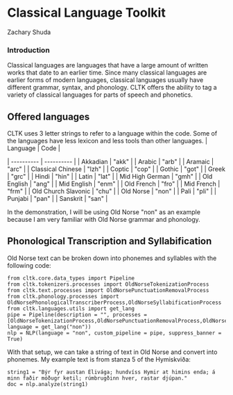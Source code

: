 # Classical Language Toolkit
Zachary Shuda
### Introduction
Classical languages are languages that have a large amount of written works that date to an earlier time. Since many classical languages are earlier forms of modern languages, classical languages usually have different grammar, syntax, and phonology. CLTK offers the ability to tag a variety of classical languages for parts of speech and phonetics.
## Offered languages
CLTK uses 3 letter strings to refer to a language within the code. Some of the languages have less lexicon and less tools than other languages.
| Language  | Code |

| ---------- | ---------- |
| Akkadian  | "akk"  |
| Arabic  | "arb"  |
| Aramaic | "arc" |
| Classical Chinese | "lzh" |
| Coptic | "cop" |
| Gothic | "got" |
| Greek | "grc" |
| Hindi | "hin" |
| Latin | "lat" |
| Mid High German | "gmh" |
| Old English | "ang" |
| Mid English | "enm" |
| Old French | "fro" |
| Mid French | "frm" |
| Old Church Slavonic | "chu" |
| Old Norse | "non" |
| Pali | "pli" |
| Punjabi | "pan" |
| Sanskrit | "san" |

In the demonstration, I will be using Old Norse "non" as an example because I am very familiar with Old Norse grammar and phonology.
## Phonological Transcription and Syllabification
Old Norse text can be broken down into phonemes and syllables with the following code:

```
from cltk.core.data_types import Pipeline
from cltk.tokenizers.processes import OldNorseTokenizationProcess
from cltk.text.processes import OldNorsePunctuationRemovalProcess
from cltk.phonology.processes import OldNorsePhonologicalTranscriberProcess,OldNorseSyllabificationProcess
from cltk.languages.utils import get_lang
pipe = Pipeline(description = "", processes = [OldNorseTokenizationProcess,OldNorsePunctuationRemovalProcess,OldNorsePhonologicalTranscriberProcess,OldNorseSyllabificationProcess], language = get_lang("non"))
nlp = NLP(language = "non", custom_pipeline = pipe, suppress_banner = True)
```

With that setup, we can take a string of text in Old Norse and convert into phonemes. My example text is from stanza 5 of the Hymiskviða:

```
string1 = "Býr fyr austan Élivága; hundvíss Hymir at himins enda; á minn faðir móðugr ketil; rúmbrugðinn hver, rastar djúpan."
doc = nlp.analyze(string1)
```
